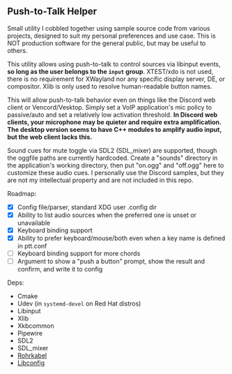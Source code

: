 ## Push-to-Talk Helper ##

Small utility I cobbled together using sample source code from various projects, designed to suit my personal preferences and use case. This is NOT production software for the general public, but may be useful to others.

This utility allows using push-to-talk to control sources via libinput events, **so long as the user belongs to the `input` group**. XTEST/xdo is not used, there is no requirement for XWayland nor any specific display server, DE, or compositor. Xlib is only used to resolve human-readable button names.

This will allow push-to-talk behavior even on things like the Discord web client or Vencord/Vesktop. Simply set a VoIP application's mic policy to passive/auto and set a relatively low activation threshold. **In Discord web clients, your microphone may be quieter and require extra amplification. The desktop version seems to have C++ modules to amplify audio input, but the web client lacks this.**

Sound cues for mute toggle via SDL2 (SDL_mixer) are supported, though the oggfile paths are currently hardcoded. Create a "sounds" directory in the application's working directory, then put "on.ogg" and "off.ogg" here to customize these audio cues. I personally use the Discord samples, but they are not my intellectual property and are not included in this repo.

Roadmap:
- [x] Config file/parser, standard XDG user .config dir
- [x] Ability to list audio sources when the preferred one is unset or unavailable
- [x] Keyboard binding support
- [x] Ability to prefer keyboard/mouse/both even when a key name is defined in ptt.conf
- [ ] Keyboard binding support for more chords
- [ ] Argument to show a "push a button" prompt, show the result and confirm, and write it to config

Deps:
- Cmake
- Udev (in `systemd-devel` on Red Hat distros)
- Libinput
- Xlib
- Xkbcommon
- Pipewire
- SDL2
- SDL_mixer
- [Rohrkabel](https://github.com/Curve/rohrkabel)
- [Libconfig](https://github.com/hyperrealm/libconfig)
